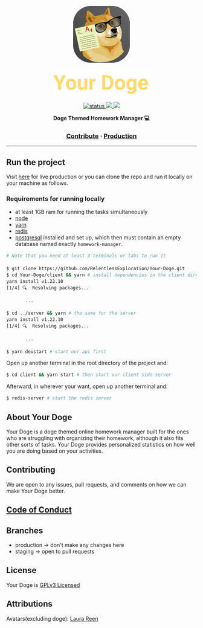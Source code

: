 <a href="https://yourdoge.netlify.app">
  <p align="center">
    <img height=150 src="assets/yourdogeAppleIcon.svg"/>
  </p>
  <p align="center">
    <img height=70 src="assets/textLogo.svg">
  </p>
</a>

<p align="center">
  <a href="https://yourdoge.netlify.app">
    <img src="https://img.shields.io/badge/status-development-green" alt="status" />
  </a>
  <a href="https://yourdoge.netlify.app">
    <img src="https://img.shields.io/badge/license-GPL--3.0--or--later-yellow" />
  </a>
  
  <a href="https://open.vscode.dev/RelentlessExploration/Your-Doge">
    <img src="https://open.vscode.dev/badges/open-in-vscode.svg">
  </a>
  
</p>

<p align="center">
  <strong>Doge Themed Homework Manager 💻</strong>
</p>

<h3 align="center">
  <a href="CONTRIBUTING.md">Contribute</a>
  <span> · </span>
  <a href="https://yourdoge.netlify.app">Production</a>
</h3>

---

## Run the project

Visit [here](https://yourdoge.netlify.app) for live production or you can clone the repo and run it locally on your machine as follows.

### Requirements for running locally

- at least 1GB ram for running the tasks simultaneously
- [node](https://nodejs.org/en/download/)
- [yarn](https://classic.yarnpkg.com/en/docs/install/)
- [redis](https://redis.io/topics/quickstart)
- [postgresql](https://www.postgresql.org/download/) installed and set up, which then must contain an empty database named exactly `homework-manager`.

```bash
# Note that you need at least 3 terminals or tabs to run it

$ git clone https://github.com/RelentlessExploration/Your-Doge.git
$ cd Your-Doge/client && yarn # install dependencies in the client directory
yarn install v1.22.10
[1/4] 🔍  Resolving packages...

       ...

$ cd ../server && yarn # the same for the server
yarn install v1.22.10
[1/4] 🔍  Resolving packages...

       ...

$ yarn devstart # start our api first
```

Open up another terminal in the root directory of the project and:

```bash
$ cd client && yarn start # then start our client side server

```

Afterward, in wherever your want, open up another terminal and:

```bash
$ redis-server # start the redis server

```

## About Your Doge

Your Doge is a doge themed online homework manager built for the ones who are struggling with organizing their homework, although it also fits other sorts of tasks. Your Doge provides personalized statistics on how well you are doing based on your activities.

## Contributing

We are open to any issues, pull requests, and comments on how we can make Your Doge better.

## [Code of Conduct](/CODE_OF_CONDUCT.md)

## Branches

- production -> don't make any changes here
- staging -> open to pull requests

## License

Your Doge is [GPLv3 Licensed](LICENSE)

## Attributions

Avatars(excluding doge): [Laura Reen](https://www.iconfinder.com/laurareen)
